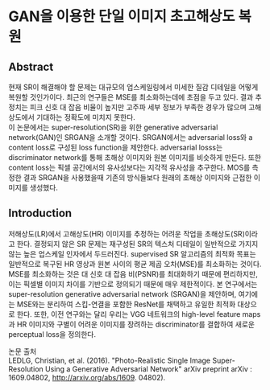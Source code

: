# GAN을 이용한 단일 이미지 초고해상도 복원 <br>
## Abstract <br>
현재 SR이 해결해야 할 문제는 대규모의 업스케일링에서 미세한 질감 디테일을 어떻게 복원할 것인가이다. 최근의 연구들은 MSE를 최소화하는데에 초점을 두고 있다. 결과 추정치는 피크 신호 대 잡음 비율이 높지만 고주파 세부 정보가 부족한 경우가 많으며 고해상도에서 기대하는 정확도에 미치지 못한다. <br>
이 논문에서는 super-resolution(SR)을 위한 generative adversarial network(GAN)인 SRGAN을 소개할 것이다. SRGAN에서는 adversarial loss와 a content loss로 구성된 loss function을 제안한다. adversarial losss는 discriminator network를 통해 초해상 이미지와 원본 이미지를 비슷하게 만든다. 또한 content loss는 픽셀 공간에서의 유사성보다는 지각적 유사성을 추구한다. MOS를 측정한 결과 SRGAN을 사용했을때 기존의 방식들보다 원래의 초해상 이미지와 근접한 이미지를 생성했다. <br>

## Introduction <br>
저해상도(LR)에서 고해상도(HR) 이미지를 추정하는 어려운 작업을 초해상도(SR)이라고 한다. 결정되지 않은 SR 문제는 재구성된 SR의 텍스처 디테일이 일반적으로 가지지 않는 높은 업스케일 인자에서 두드러진다. supervised SR 알고리즘의 최적화 목표는 일반적으로 복구된 HR 영상과 원본 사이의 평균 제곱 오차(MSE)를 최소화하는 것이다. MSE를 최소화하는 것은 대 신호 대 잡음 비(PSNR)를 최대화하기 때문에 편리하지만, 이는 픽셀별 이미지 차이를 기반으로 정의되기 때문에 매우 제한적이다. 본 연구에서는 super-resolution generative adversarial network (SRGAN)을 제안하며, 여기에는 MSE와는 분리하여 스킵-연결을 포함한 ResNet를 채택하고 유일한 최적화 대상으로 한다. 또한, 이전 연구와는 달리 우리는 VGG 네트워크의 high-level feature maps과 HR 이미지와 구별이 어려운 이미지를 장려하는 discriminator를 결합하여 새로운 perceptual loss을 정의한다. <br>
 
논문 출처 <br>
LEDLG, Christian, et al. (2016). "Photo-Realistic Single Image Super-Resolution Using a Generative Adversarial Network" arXiv preprint arXiv : 1609.04802, http://arxiv.org/abs/1609. 04802).
